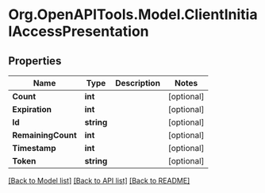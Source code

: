 # Org.OpenAPITools.Model.ClientInitialAccessPresentation

## Properties

Name | Type | Description | Notes
------------ | ------------- | ------------- | -------------
**Count** | **int** |  | [optional] 
**Expiration** | **int** |  | [optional] 
**Id** | **string** |  | [optional] 
**RemainingCount** | **int** |  | [optional] 
**Timestamp** | **int** |  | [optional] 
**Token** | **string** |  | [optional] 

[[Back to Model list]](../README.md#documentation-for-models) [[Back to API list]](../README.md#documentation-for-api-endpoints) [[Back to README]](../README.md)

